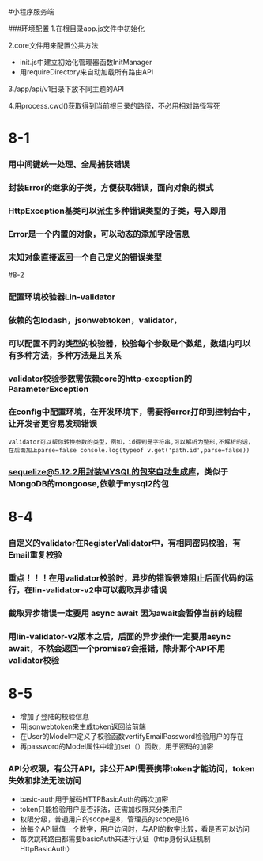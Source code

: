 #小程序服务端

###环境配置
1.在根目录app.js文件中初始化

2.core文件用来配置公共方法
+ init.js中建立初始化管理器函数InitManager
+ 用requireDirectory来自动加载所有路由API

3./app/api/v1目录下放不同主题的API

4.用process.cwd()获取得到当前根目录的路径，不必用相对路径写死

# 8-1
### 用中间键统一处理、全局捕获错误
### 封装Error的继承的子类，方便获取错误，面向对象的模式
### HttpException基类可以派生多种错误类型的子类，导入即用
### Error是一个内置的对象，可以动态的添加字段信息
### 未知对象直接返回一个自己定义的错误类型

#8-2
### 配置环境校验器Lin-validator
### 依赖的包lodash，jsonwebtoken，validator，
### 可以配置不同的类型的校验器，校验每个参数是个数组，数组内可以有多种方法，多种方法是且关系
### validator校验参数需依赖core的http-exception的ParameterException
### 在config中配置环境，在开发环境下，需要将error打印到控制台中，让开发者更容易发现错误

``
validator可以帮你转换参数的类型，例如，id得到是字符串,可以解析为整形,不解析的话，在后面加上parse=false
  console.log(typeof v.get('path.id',parse=false))
``
### sequelize@5.12.2用封装MYSQL的包来自动生成库，类似于MongoDB的mongoose,依赖于mysql2的包

# 8-4
### 自定义的validator在RegisterValidator中，有相同密码校验，有Email重复校验
### 重点！！！在用validator校验时，异步的错误很难阻止后面代码的运行，在lin-validator-v2中可以截取异步错误
### 截取异步错误一定要用 async await 因为await会暂停当前的线程
### 用lin-validator-v2版本之后，后面的异步操作一定要用async await，不然会返回一个promise?会报错，除非那个API不用validator校验

# 8-5
+ 增加了登陆的校验信息
+ 用jsonwebtoken来生成token返回给前端
+ 在User的Model中定义了校验函数vertifyEmailPassword检验用户的存在
+ 再password的Model属性中增加set（）函数，用于密码的加密

### API分权限，有公开API，非公开API需要携带token才能访问，token失效和非法无法访问
+ basic-auth用于解码HTTPBasicAuth的再次加密
+ token只能检验用户是否非法，还需加权限来分类用户
+ 权限分级，普通用户的scope是8，管理员的scope是16
+ 给每个API赋值一个数字，用户访问时，与API的数字比较，看是否可以访问
+ 每次跳转路由都需要basicAuth来进行认证（http身份认证机制HttpBasicAuth）




